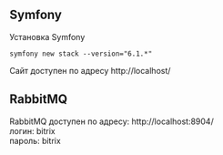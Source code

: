 ## Symfony

Установка Symfony

    symfony new stack --version="6.1.*"

Сайт доступен по адресу http://localhost/ 

## RabbitMQ

RabbitMQ доступен по адресу: http://localhost:8904/     
логин: bitrix    
пароль: bitrix
